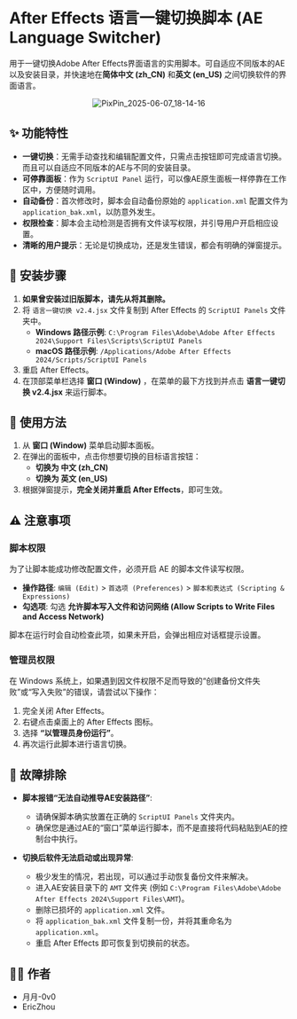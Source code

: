 # After Effects 语言一键切换脚本 (AE Language Switcher)

用于一键切换Adobe After Effects界面语言的实用脚本。可自适应不同版本的AE以及安装目录，并快速地在**简体中文 (zh_CN)** 和**英文 (en_US)** 之间切换软件的界面语言。

<p align="center">
  <img src="https://github.com/user-attachments/assets/ded3ceaa-6898-45c2-9083-f9636c40506a" alt="PixPin_2025-06-07_18-14-16">
</p>

## ✨ 功能特性

- **一键切换**：无需手动查找和编辑配置文件，只需点击按钮即可完成语言切换。而且可以自适应不同版本的AE与不同的安装目录。
- **可停靠面板**：作为 `ScriptUI Panel` 运行，可以像AE原生面板一样停靠在工作区中，方便随时调用。
- **自动备份**：首次修改时，脚本会自动备份原始的 `application.xml` 配置文件为 `application_bak.xml`，以防意外发生。
- **权限检查**：脚本会主动检测是否拥有文件读写权限，并引导用户开启相应设置。
- **清晰的用户提示**：无论是切换成功，还是发生错误，都会有明确的弹窗提示。

## 🚀 安装步骤

1.  **如果曾安装过旧版脚本，请先从将其删除。**
2.  将 `语言一键切换 v2.4.jsx` 文件复制到 After Effects 的 `ScriptUI Panels` 文件夹中。
    * **Windows 路径示例**:
        `C:\Program Files\Adobe\Adobe After Effects 2024\Support Files\Scripts\ScriptUI Panels`
    * **macOS 路径示例**:
        `/Applications/Adobe After Effects 2024/Scripts/ScriptUI Panels`
3.  重启 After Effects。
4.  在顶部菜单栏选择 **窗口 (Window)** ，在菜单的最下方找到并点击 **语言一键切换 v2.4.jsx** 来运行脚本。

## 📖 使用方法

1.  从 **窗口 (Window)** 菜单启动脚本面板。
2.  在弹出的面板中，点击你想要切换的目标语言按钮：
    * **切换为 中文 (zh_CN)**
    * **切换为 英文 (en_US)**
3.  根据弹窗提示，**完全关闭并重启 After Effects**，即可生效。

## ⚠️ 注意事项

### 脚本权限

为了让脚本能成功修改配置文件，必须开启 AE 的脚本文件读写权限。

- **操作路径**: `编辑 (Edit)` > `首选项 (Preferences)` > `脚本和表达式 (Scripting & Expressions)`
- **勾选项**: 勾选 **允许脚本写入文件和访问网络 (Allow Scripts to Write Files and Access Network)**

脚本在运行时会自动检查此项，如果未开启，会弹出相应对话框提示设置。

### 管理员权限

在 Windows 系统上，如果遇到因文件权限不足而导致的“创建备份文件失败”或“写入失败”的错误，请尝试以下操作：
1.  完全关闭 After Effects。
2.  右键点击桌面上的 After Effects 图标。
3.  选择 **“以管理员身份运行”**。
4.  再次运行此脚本进行语言切换。

## 🔧 故障排除

- **脚本报错“无法自动推导AE安装路径”**:
    - 请确保脚本确实放置在正确的 `ScriptUI Panels` 文件夹内。
    - 确保您是通过AE的“窗口”菜单运行脚本，而不是直接将代码粘贴到AE的控制台中执行。

- **切换后软件无法启动或出现异常**:
    - 极少发生的情况，若出现，可以通过手动恢复备份文件来解决。
    - 进入AE安装目录下的 `AMT` 文件夹 (例如 `C:\Program Files\Adobe\Adobe After Effects 2024\Support Files\AMT`)。
    - 删除已损坏的 `application.xml` 文件。
    - 将 `application_bak.xml` 文件复制一份，并将其重命名为 `application.xml`。
    - 重启 After Effects 即可恢复到切换前的状态。

## 👨‍💻 作者

-   月月-0v0
-   EricZhou

